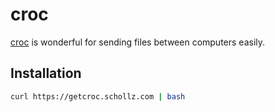 # croc

[croc](https://schollz.com/software/croc/) is wonderful for sending files between computers easily.

## Installation
```bash
curl https://getcroc.schollz.com | bash
```
